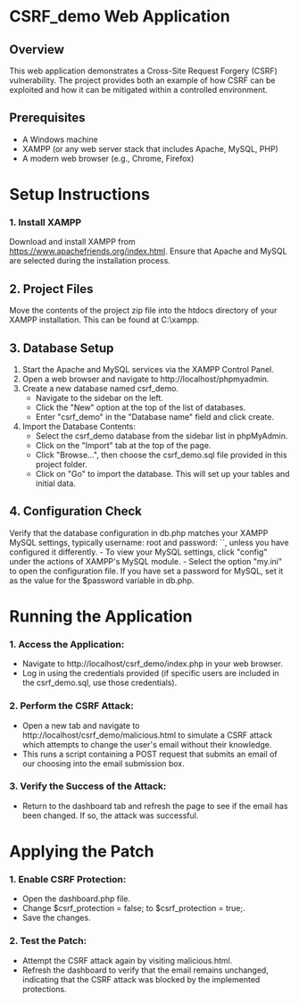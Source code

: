 # CSRF_demo Web Application
## Overview
This web application demonstrates a Cross-Site Request Forgery (CSRF) vulnerability. The project provides both an example of how CSRF can be exploited and how it can be mitigated within a controlled environment.

## Prerequisites
- A Windows machine
- XAMPP (or any web server stack that includes Apache, MySQL, PHP)
- A modern web browser (e.g., Chrome, Firefox)

# Setup Instructions
### 1. Install XAMPP
Download and install XAMPP from https://www.apachefriends.org/index.html. Ensure that Apache and MySQL are selected during the installation process.

## 2. Project Files
Move the contents of the project zip file into the htdocs directory of your XAMPP installation. This can be found at C:\xampp.

## 3. Database Setup
1. Start the Apache and MySQL services via the XAMPP Control Panel.
2. Open a web browser and navigate to http://localhost/phpmyadmin.
3. Create a new database named csrf_demo.
    - Navigate to the sidebar on the left.
    - Click the "New" option at the top of the list of databases.
    - Enter "csrf_demo" in the "Database name" field and click create.
4. Import the Database Contents:
    - Select the csrf_demo database from the sidebar list in phpMyAdmin.
    - Click on the "Import" tab at the top of the page.
    - Click "Browse...", then choose the csrf_demo.sql file provided in this project folder.
    - Click on "Go" to import the database. This will set up your tables and initial data.
## 4. Configuration Check
Verify that the database configuration in db.php matches your XAMPP MySQL settings, typically username: root and password: ``, unless you have configured it differently.
    - To view your MySQL settings, click "config" under the actions of XAMPP's MySQL module.
    - Select the option "my.ini" to open the configuration file.
If you have set a password for MySQL, set it as the value for the $password variable in db.php.

# Running the Application
### 1. Access the Application:
- Navigate to http://localhost/csrf_demo/index.php in your web browser.
- Log in using the credentials provided (if specific users are included in the csrf_demo.sql, use those credentials).
### 2. Perform the CSRF Attack:
- Open a new tab and navigate to http://localhost/csrf_demo/malicious.html to simulate a CSRF attack which attempts to change the user's email without their knowledge.
- This runs a script containing a POST request that submits an email of our choosing into the email submission box.
### 3. Verify the Success of the Attack:
- Return to the dashboard tab and refresh the page to see if the email has been changed. If so, the attack was successful.

# Applying the Patch
### 1. Enable CSRF Protection:
- Open the dashboard.php file.
- Change $csrf_protection = false; to $csrf_protection = true;.
- Save the changes.
### 2. Test the Patch:
- Attempt the CSRF attack again by visiting malicious.html.
- Refresh the dashboard to verify that the email remains unchanged, indicating that the CSRF attack was blocked by the implemented protections.

